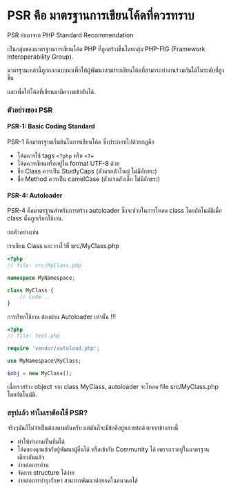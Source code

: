 # PSR คือ มาตรฐานการเขียนโค้ดที่ควรทราบ

PSR ย่อมาจาก PHP Standard Recommendation

เป็นกลุ่มของมาตรฐานการเขียนโค้ด PHP ที่ถูกสร้างขึ้นโดยกลุ่ม PHP-FIG (Framework Interoperability Group).&#x20;

มาตรฐานเหล่านี้ถูกออกแบบมาเพื่อให้ผู้พัฒนาสามารถเขียนโค้ดที่สามารถทำงานร่วมกันได้ในระดับที่สูงขึ้น&#x20;

และเพื่อให้โค้ดที่เขียนมามีความเข้ากันได้.

### ตัวอย่างของ PSR

#### PSR-1: Basic Coding Standard

PSR-1 คือมาตรฐานเริ่มต้นในการเขียนโค้ด ซึ่งประกอบไปด้วยกฏคือ

* โค้ดควรใช้ tags `<?php` หรือ `<?=`
* โค้ดควรเขียนหรืออยู่ใน format UTF-8 ด้วย
* ชื่อ Class ควรเป็น StudlyCaps (ตัวแรกตัวใหญ่ ไม่มีอักขระ)
* ชื่อ Method ควรเป็น camelCase (ตัวแรกตัวเล็ก ไม่มีอักขระ)

#### PSR-4: Autoloader

PSR-4 คือมาตรฐานสำหรับการสร้าง autoloader ซึ่งจะช่วยในการโหลด class โดยอัตโนมัติเมื่อ class นั้นถูกเรียกใช้งาน.

ยกตัวอย่างเช่น

เราเขียน Class และวางไว้ที่ src/MyClass.php

```php
<?php
// file: src/MyClass.php

namespace MyNamespace;

class MyClass {
    // code...
}

```

การเรียกใช้งาน ต้องผ่าน Autoloader เท่านั้น !!!

```php
<?php
// file: test.php

require 'vendor/autoload.php';

use MyNamespace\MyClass;

$obj = new MyClass();

```

เมื่อเราสร้าง object จาก class MyClass, autoloader จะโหลด file src/MyClass.php โดยอัตโนมัติ.



### สรุปแล้ว ทำไมเราต้องใช้ PSR?

จริงๆมันก็ไม่จำเป็นต้องตามกันครับ แต่มันก็จะมีข้อดีอยู่หลายข้อด้วยจากข้างล่างนี้

* ทำให้ทำงานเป็นทีมได้
* โค้ดของคุณเข้ากับผู้พัฒนาผู้อื่นได้ หรือเข้ากับ Community ได้ เพราะเราอยู่ในมาตรฐานเดียวกันแล้ว
* ง่ายต่อการอ่าน
* จัดการ structure ได้ง่าย
* ง่ายต่อการบำรุงรักษา สามารถพัฒนาต่อยอดในอนาคตได้

